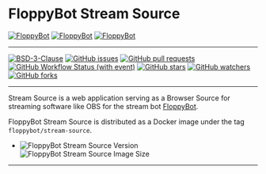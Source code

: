 # FloppyBot Stream Source

[![FloppyBot][img-floppybot]][floppybot]
[![FloppyBot][img-floppybot-ac]][floppybot-ac]
[![FloppyBot][img-floppybot-ss]][floppybot-ss]

---

[![BSD-3-Clause](https://img.shields.io/github/license/rGunti/FloppyBot-StreamSource)](https://github.com/rGunti/FloppyBot-StreamSource/blob/master/LICENSE)
[![GitHub issues](https://img.shields.io/github/issues/rGunti/FloppyBot-StreamSource)](https://github.com/rGunti/FloppyBot-StreamSource/issues)
[![GitHub pull requests](https://img.shields.io/github/issues-pr/rGunti/FloppyBot-StreamSource.svg?style=flat)](https://github.com/rGunti/FloppyBot-StreamSource/pulls)
[![GitHub Workflow Status (with event)](https://img.shields.io/github/actions/workflow/status/rGunti/FloppyBot-StreamSource/.github%2Fworkflows%2Fbuild-test.yaml)](https://github.com/rGunti/FloppyBot-StreamSource/actions/workflows/build-test.yaml)
[![GitHub stars](https://img.shields.io/github/stars/rGunti/FloppyBot-StreamSource.svg?style=social&label=Stars&style=plastic)]()
[![GitHub watchers](https://img.shields.io/github/watchers/rGunti/FloppyBot-StreamSource.svg?style=social&label=Watch&style=plastic)]()
[![GitHub forks](https://img.shields.io/github/forks/rGunti/FloppyBot-StreamSource.svg?style=social&label=Fork&style=plastic)]()

---

Stream Source is a web application serving as a Browser Source for streaming software like OBS for the stream bot [FloppyBot][floppybot].

FloppyBot Stream Source is distributed as a Docker image under the tag `floppybot/stream-source`.

- ![FloppyBot Stream Source Version](https://img.shields.io/docker/v/floppybot/stream-source?logo=docker&label=FloppyBot%20Stream%20Source)
  ![FloppyBot Stream Source Image Size](https://img.shields.io/docker/image-size/floppybot/stream-source/latest)

---

[floppybot]: https://github.com/rgunti/floppybot
[floppybot-ac]: https://github.com/rGunti/FloppyBot-AdminConsole
[floppybot-ss]: https://github.com/rGunti/FloppyBot-StreamSource
[img-floppybot]: https://img.shields.io/badge/FloppyBot-gray?logo=.net&logoColor=white
[img-floppybot-ac]: https://img.shields.io/badge/Admin_Console-gray?logo=googlechrome&logoColor=white
[img-floppybot-ss]: https://img.shields.io/badge/Stream_Source-blue?logo=obsstudio&logoColor=white
